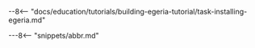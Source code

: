<!-- SPDX-License-Identifier: CC-BY-4.0 -->
<!-- Copyright Contributors to the ODPi Egeria project. -->

--8<-- "docs/education/tutorials/building-egeria-tutorial/task-installing-egeria.md"

---8<-- "snippets/abbr.md"


